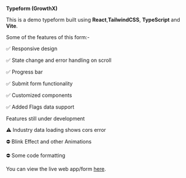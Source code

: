 **Typeform (GrowthX)**

This is a demo typeform built using **React**,**TailwindCSS**, **TypeScript** and **Vite**.

Some of the features of this form:-

✅ Responsive design

✅ State change and error handling on scroll

✅ Progress bar

✅ Submit form functionality

✅ Customized components

✅ Added Flags data support

Features still under development

⚠️ Industry data loading shows cors error

⛔ Blink Effect and other Animations

⛔ Some code formatting

You can view the live web app/form [here](https://luminous-sable-cde89b.netlify.app/).
